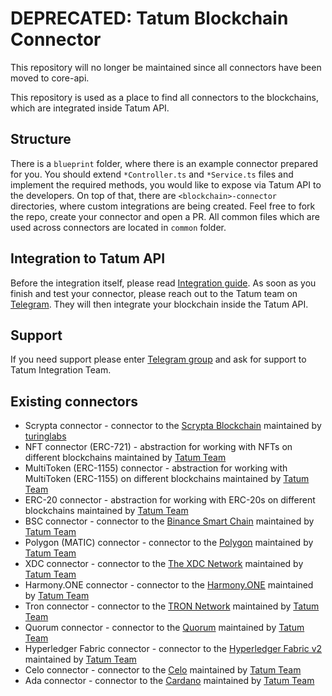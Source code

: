 # DEPRECATED: Tatum Blockchain Connector
This repository will no longer be maintained since all connectors have been moved to core-api.

This repository is used as a place to find all connectors to the blockchains, which are integrated inside Tatum API.

## Structure
There is a `blueprint` folder, where there is an example connector prepared for you. You should extend `*Controller.ts` and `*Service.ts` files and implement the required methods, you would like to expose via Tatum API to the developers.
On top of that, there are `<blockchain>-connector` directories, where custom integrations are being created. Feel free to fork the repo, create your connector and open a PR. All common files which are used across connectors are located in `common` folder.

## Integration to Tatum API
Before the integration itself, please read [Integration guide](./INTEGRATION_GUIDE.md).
As soon as you finish and test your connector, please reach out to the Tatum team on [Telegram](https://t.me/tatumio). They will then integrate your blockchain inside the Tatum API.

## Support
If you need support please enter [Telegram group](https://t.me/tatumio) and ask for support to Tatum Integration Team.

## Existing connectors
* Scrypta connector - connector to the [Scrypta Blockchain](https://scrypta.foundation/) maintained by [turinglabs](https://github.com/turinglabsorg)
* NFT connector (ERC-721) - abstraction for working with NFTs on different blockchains maintained by [Tatum Team](https://github.com/tatumio)
* MultiToken (ERC-1155) connector - abstraction for working with MultiToken (ERC-1155) on different blockchains maintained by [Tatum Team](https://github.com/tatumio)
* ERC-20 connector - abstraction for working with ERC-20s on different blockchains maintained by [Tatum Team](https://github.com/tatumio)
* BSC connector - connector to the [Binance Smart Chain](https://www.binance.org/en/smartChain) maintained by [Tatum Team](https://github.com/tatumio)
* Polygon (MATIC) connector - connector to the [Polygon](https://polygon.technology/) maintained by [Tatum Team](https://github.com/tatumio)
* XDC connector - connector to the [The XDC Network](https://xinfin.org/) maintained by [Tatum Team](https://github.com/tatumio)
* Harmony.ONE connector - connector to the [Harmony.ONE](https://harmony.one) maintained by [Tatum Team](https://github.com/tatumio)
* Tron connector - connector to the [TRON Network](https://tron.network/) maintained by [Tatum Team](https://github.com/tatumio)
* Quorum connector - connector to the [Quorum](https://consensys.net/quorum/) maintained by [Tatum Team](https://github.com/tatumio)
* Hyperledger Fabric connector - connector to the [Hyperledger Fabric v2](https://www.hyperledger.org/use/fabric) maintained by [Tatum Team](https://github.com/tatumio)
* Celo connector - connector to the [Celo](https://celo.org/) maintained by [Tatum Team](https://github.com/tatumio)
* Ada connector - connector to the [Cardano](https://cardano.org/) maintained by [Tatum Team](https://github.com/tatumio)
